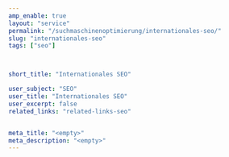 ```yaml
---
amp_enable: true
layout: "service"
permalink: "/suchmaschinenoptimierung/internationales-seo/"
slug: "internationales-seo"
tags: ["seo"]



short_title: "Internationales SEO"

user_subject: "SEO"
user_title: "Internationales SEO"
user_excerpt: false
related_links: "related-links-seo"


meta_title: "<empty>"
meta_description: "<empty>"
---
```


